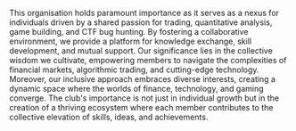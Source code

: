 This organisation holds paramount importance as it serves as a nexus for individuals driven by a shared passion for trading, quantitative analysis, game building, and CTF bug hunting. By fostering a collaborative environment, we provide a platform for knowledge exchange, skill development, and mutual support. Our significance lies in the collective wisdom we cultivate, empowering members to navigate the complexities of financial markets, algorithmic trading, and cutting-edge technology. Moreover, our inclusive approach embraces diverse interests, creating a dynamic space where the worlds of finance, technology, and gaming converge. The club's importance is not just in individual growth but in the creation of a thriving ecosystem where each member contributes to the collective elevation of skills, ideas, and achievements.

